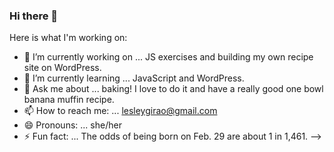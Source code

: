 ### Hi there 👋


Here is what I'm working on:

- 🔭 I’m currently working on ... JS exercises and building my own recipe site on WordPress.
- 🌱 I’m currently learning ... JavaScript and WordPress.
- 💬 Ask me about ... baking! I love to do it and have a really good one bowl banana muffin recipe.
- 📫 How to reach me: ... lesleygirao@gmail.com
- 😄 Pronouns: ... she/her
- ⚡ Fun fact: ... The odds of being born on Feb. 29 are about 1 in 1,461.
-->
